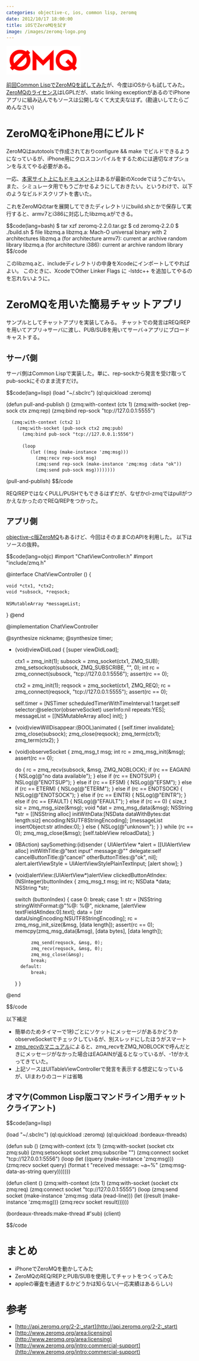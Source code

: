 ```yaml
---
categories: objective-c, ios, common lisp, zeromq
date: 2012/10/17 18:00:00
title: iOSでZeroMQを試す
image: /images/zeromq-logo.png
---
```


![zeromq](/images/zeromq-logo.png)

[前回Common LispでZeroMQを試してみた](http://mojavy.com/blog/2012/10/17/common-lisp-zeromq/)が、今度はiOSからも試してみた。[ZeroMQのライセンス](http://www.zeromq.org/area:licensing)はLGPLだが、static linking exceptionがあるのでiPhoneアプリに組み込んでもソースは公開しなくて大丈夫なはず。(勘違いしてたらごめんなさい)

# ZeroMQをiPhone用にビルド

ZeroMQはautotoolsで作成されておりconfigure && make でビルドできるようになっているが、iPhone用にクロスコンパイルをするためには適切なオプションを与えてやる必要がある。

一応、[本家サイト上にもドキュメント](http://www.zeromq.org/build:iphone)はあるが最新のXcodeではうごかない。また、シミュレータ用でもうごかせるようにしておきたい。というわけで、以下のようなビルドスクリプトを書いた。

<script src="https://gist.github.com/3899653.js"> </script>

これをZeroMQのtarを展開してできたディレクトリにbuild.shとかで保存して実行すると、armv7とi386に対応したlibzmq.aができる。

$$code(lang=bash)
$ tar xzf zeromq-2.2.0.tar.gz
$ cd zeromq-2.2.0
$ ./build.sh
$ file libzmq.a
libzmq.a: Mach-O universal binary with 2 architectures
libzmq.a (for architecture armv7):      current ar archive random library
libzmq.a (for architecture i386):       current ar archive random library
$$/code

このlibzmq.aと、includeディレクトリの中身をXcodeにインポートしてやればよい。
このときに、XcodeでOther Linker Flags に -lstdc++ を追加してやるのを忘れないように。


# ZeroMQを用いた簡易チャットアプリ

サンプルとしてチャットアプリを実装してみる。
チャットでの発言はREQ/REPを用いてアプリ→サーバに渡し、PUB/SUBを用いてサーバ→アプリにブロードキャストする。


## サーバ側

サーバ側はCommon Lispで実装した。単に、rep-sockから発言を受け取ってpub-sockにそのまま流すだけ。

$$code(lang=lisp)
(load "~/.sbclrc")
(ql:quickload :zeromq)

(defun pull-and-publish ()
  (zmq:with-context (ctx 1)
    (zmq:with-socket (rep-sock ctx zmq:rep)
      (zmq:bind rep-sock "tcp://127.0.0.1:5555")

      (zmq:with-context (ctx2 1)
        (zmq:with-socket (pub-sock ctx2 zmq:pub)
          (zmq:bind pub-sock "tcp://127.0.0.1:5556")

          (loop
             (let ((msg (make-instance 'zmq:msg)))
               (zmq:recv rep-sock msg)
               (zmq:send rep-sock (make-instance 'zmq:msg :data "ok"))
               (zmq:send pub-sock msg))))))))

(pull-and-publish)
$$/code

REQ/REPではなくPULL/PUSHでもできるはずだが、なぜかcl-zmqではpullがつかえなかったのでREQ/REPをつかった。

## アプリ側

[objective-c版ZeroMQ](https://github.com/jeremy-w/objc-zmq)もあるけど、今回はそのままCのAPIを利用した。
以下はソースの抜粋。

$$code(lang=objc)
#import "ChatViewController.h"
#import "include/zmq.h"

@interface ChatViewController () {

    void *ctx1, *ctx2;
    void *subsock, *reqsock;

    NSMutableArray *messageList;
}
@end

@implementation ChatViewController

@synthesize nickname;
@synthesize timer;

- (void)viewDidLoad
{
    [super viewDidLoad];

    ctx1 = zmq_init(1);
    subsock = zmq_socket(ctx1, ZMQ_SUB);
    zmq_setsockopt(subsock, ZMQ_SUBSCRIBE, "", 0);
    int rc = zmq_connect(subsock, "tcp://127.0.0.1:5556");
    assert(rc == 0);

    ctx2 = zmq_init(1);
    reqsock = zmq_socket(ctx1, ZMQ_REQ);
    rc = zmq_connect(reqsock, "tcp://127.0.0.1:5555");
    assert(rc == 0);

    self.timer = [NSTimer scheduledTimerWithTimeInterval:1 target:self selector:@selector(observeSocket) userInfo:nil repeats:YES];
    messageList = [[NSMutableArray alloc] init];
}

- (void)viewWillDisappear:(BOOL)animated
{
    [self.timer invalidate];
    zmq_close(subsock);
    zmq_close(reqsock);
    zmq_term(ctx1);
    zmq_term(ctx2);
}

- (void)observeSocket
{
    zmq_msg_t msg;
    int rc = zmq_msg_init(&msg);
    assert(rc == 0);

    do {
        rc = zmq_recv(subsock, &msg, ZMQ_NOBLOCK);
        if (rc == EAGAIN) {
            NSLog(@"no data available");
        } else if (rc == ENOTSUP) {
            NSLog(@"ENOTSUP");
        } else if (rc == EFSM) {
            NSLog(@"EFSM");
        } else if (rc == ETERM) {
            NSLog(@"ETERM");
        } else if (rc == ENOTSOCK) {
            NSLog(@"ENOTSOCK");
        } else if (rc == EINTR) {
            NSLog(@"EINTR");
        } else if (rc == EFAULT) {
            NSLog(@"EFAULT");
        } else if (rc == 0) {
            size_t siz = zmq_msg_size(&msg);
            void *dat = zmq_msg_data(&msg);
            NSString *str = [[NSString alloc] initWithData:[NSData dataWithBytes:dat length:siz] encoding:NSUTF8StringEncoding];
            [messageList insertObject:str atIndex:0];
        } else {
            NSLog(@"unknown");
        }
    } while (rc == 0);
    zmq_msg_close(&msg);
    [self.tableView reloadData];
}

- (IBAction) saySomething:(id)sender
{
    UIAlertView *alert = [[UIAlertView alloc] initWithTitle:@"text input"
                                message:@""
                               delegate:self
                      cancelButtonTitle:@"cancel"
                      otherButtonTitles:@"ok", nil];
    alert.alertViewStyle = UIAlertViewStylePlainTextInput;
    [alert show];
}

- (void)alertView:(UIAlertView*)alertView clickedButtonAtIndex:(NSInteger)buttonIndex
{
    zmq_msg_t msg;
    int rc;
    NSData *data;
    NSString *str;

    switch (buttonIndex) {
        case 0:
            break;
        case 1:
            str = [NSString stringWithFormat:@"%@: %@", nickname, [alertView textFieldAtIndex:0].text];
            data = [str dataUsingEncoding:NSUTF8StringEncoding];
            rc = zmq_msg_init_size(&msg, [data length]);
            assert(rc == 0);
            memcpy(zmq_msg_data(&msg), [data bytes], [data length]);

            zmq_send(reqsock, &msg, 0);
            zmq_recv(reqsock, &msg, 0);
            zmq_msg_close(&msg);
            break;
        default:
            break;
    }
}

@end

$$/code

以下補足

* 簡単のためタイマーで1秒ごとにソケットにメッセージがあるかどうかobserveSocketでチェックしているが、別スレッドにしたほうがスマート
* [zmq_recvのマニュアル](http://api.zeromq.org/2-2:zmq-recv)によると、zmq_recvをZMQ_NOBLOCKで呼んだときにメッセージがなかった場合はEAGAINが返るとなっているが、-1がかえってきていた。
* 上記ソースはUITableViewControllerで発言を表示する想定になっているが、UIまわりのコードは省略


## オマケ(Common Lisp版コマンドライン用チャットクライアント)

$$code(lang=lisp)

(load "~/.sbclrc")
(ql:quickload :zeromq)
(ql:quickload :bordeaux-threads)

(defun sub ()
  (zmq:with-context (ctx 1)
    (zmq:with-socket (socket ctx zmq:sub)
      (zmq:setsockopt socket zmq:subscribe "")
      (zmq:connect socket "tcp://127.0.0.1:5556")
      (loop
         (let ((query (make-instance 'zmq:msg)))
           (zmq:recv socket query)
           (format t "received message: ~a~%" (zmq:msg-data-as-string query)))))))

(defun client ()
  (zmq:with-context (ctx 1)
    (zmq:with-socket (socket ctx zmq:req)
      (zmq:connect socket "tcp://127.0.0.1:5555")
      (loop
         (zmq:send socket (make-instance 'zmq:msg
                                         :data (read-line)))
         (let ((result (make-instance 'zmq:msg)))
           (zmq:recv socket result))))))


(bordeaux-threads:make-thread #'sub)
(client)

$$/code

# まとめ

* iPhoneでZeroMQを動かしてみた
* ZeroMQのREQ/REPとPUB/SUBを使用してチャットをつくってみた
* appleの審査を通過するかどうかは知らない(一応実績はあるらしい)

# 参考

* [http://api.zeromq.org/2-2:_start](http://api.zeromq.org/2-2:_start)
* [http://www.zeromq.org/area:licensing](http://www.zeromq.org/area:licensing)
* [http://www.zeromq.org/intro:commercial-support](http://www.zeromq.org/intro:commercial-support)
